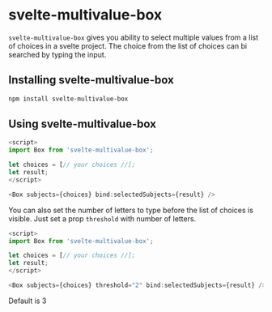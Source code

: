 # svelte-multivalue-box

`svelte-multivalue-box` gives you ability to select multiple values from a list of choices in a svelte project. The choice from the list of choices can bi searched by typing the input.

## Installing svelte-multivalue-box

```bash
npm install svelte-multivalue-box
```

## Using svelte-multivalue-box

```js
<script>
import Box from 'svelte-multivalue-box';

let choices = [// your choices //];
let result;
</script>

<Box subjects={choices} bind:selectedSubjects={result} />
```

You can also set the number of letters to type before the list of choices is visible. Just set a prop `threshold` with number of letters.

```js
<script>
import Box from 'svelte-multivalue-box';

let choices = [// your choices //];
let result;
</script>

<Box subjects={choices} threshold="2" bind:selectedSubjects={result} />
```

Default is 3
